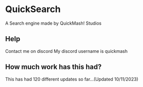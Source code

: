 # QuickSearch
A Search engine made by QuickMash! Studios
## Help
Contact me on discord
My discord username is quickmash
## How much work has this had?
This has had 120 different updates so far...(Updated 10/11/2023)
